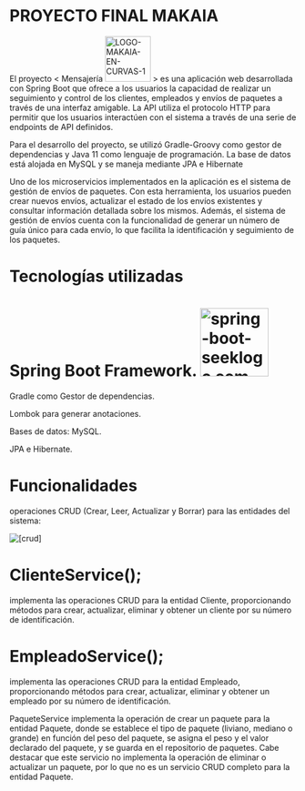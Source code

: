 # PROYECTO FINAL MAKAIA



El proyecto < Mensajería <img alt="LOGO-MAKAIA-EN-CURVAS-1" src="https://github.com/EstebanCanoC/proyecto-integrador/assets/72243661/825120f0-6c28-459f-9d51-02ab572a5b84" width=80 > > es una aplicación web desarrollada con Spring Boot que ofrece a los usuarios la capacidad de realizar un seguimiento y control de los clientes, empleados y envíos de paquetes a través de una interfaz amigable. La API utiliza el protocolo HTTP para permitir que los usuarios interactúen con el sistema a través de una serie de endpoints de API definidos.

Para el desarrollo del proyecto, se utilizó Gradle-Groovy como gestor de dependencias y Java 11 como lenguaje de programación. La base de datos está alojada en MySQL y se maneja mediante JPA e Hibernate 

Uno de los microservicios implementados en la aplicación es el sistema de gestión de envíos de paquetes. Con esta herramienta, los usuarios pueden crear nuevos envíos, actualizar el estado de los envíos existentes y consultar información detallada sobre los mismos. Además, el sistema de gestión de envíos cuenta con la funcionalidad de generar un número de guía único para cada envío, lo que facilita la identificación y seguimiento de los paquetes.


# Tecnologías utilizadas

# Spring Boot Framework. <img alt="spring-boot-seeklogo com" src="https://github.com/EstebanCanoC/proyecto-integrador/assets/72243661/a16fc417-d28b-4456-a772-43650d20e99f" width=120>

Gradle como Gestor de dependencias.

Lombok para generar anotaciones.

Bases de datos: MySQL.

JPA e Hibernate.

# Funcionalidades

operaciones CRUD (Crear, Leer, Actualizar y Borrar) para las entidades del sistema:

<img alt="[crud]" src="https://github.com/EstebanCanoC/proyecto-integrador/assets/72243661/b8e6b220-92cc-4af5-810e-8cf09bbfae45">

# ClienteService();

implementa las operaciones CRUD para la entidad Cliente, proporcionando métodos para crear, actualizar, eliminar y obtener un cliente por su número de identificación.

# EmpleadoService(); 

implementa las operaciones CRUD para la entidad Empleado, proporcionando métodos para crear, actualizar, eliminar y obtener un empleado por su número de identificación.

PaqueteService implementa la operación de crear un paquete para la entidad Paquete, donde se establece el tipo de paquete (liviano, mediano o grande) en función del peso del paquete, se asigna el peso y el valor declarado del paquete, y se guarda en el repositorio de paquetes. Cabe destacar que este servicio no implementa la operación de eliminar o actualizar un paquete, por lo que no es un servicio CRUD completo para la entidad Paquete.

